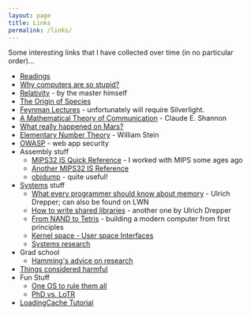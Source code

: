 ```yaml
---
layout: page
title: Links
permalink: /links/
---
```


Some interesting links that I have collected over time (in no particular order)...  

*   [Readings](./readings.html)
*   [Why computers are so stupid?](http://commonsensereasoning.org/)
*   [Relativity](http://www.bartleby.com/173/) - by the master himself
*   [The Origin of Species](http://www.bartleby.com/11/)
*   [Feynman Lectures](http://research.microsoft.com/tuva) - unfortunately will require Silverlight.
*   [A Mathematical Theory of Communication](http://cm.bell-labs.com/cm/ms/what/shannonday/paper.html) - Claude E. Shannon
*   [What really happened on Mars?](http://research.microsoft.com/en-us/um/people/mbj/mars_pathfinder/Mars_Pathfinder.html)
*   [Elementary Number Theory](http://modular.math.washington.edu/ent/) - William Stein
*   [OWASP](https://www.owasp.org/index.php/Main_Page) - web app security
*   Assembly stuff
    *   [MIPS32 IS Quick Reference](http://www.mips.com/media/files/MD00565-2B-MIPS32-QRC-01.01.pdf) - I worked with MIPS some ages ago
    *   [Another MIPS32 IS Reference](http://www.mrc.uidaho.edu/mrc/people/jff/digital/MIPSir.html)
    *   [objdump](http://linux.die.net/man/1/objdump) - quite useful!
*   [Systems](./systems.html) stuff
    *   [What every programmer should know about memory](http://www.akkadia.org/drepper/cpumemory.pdf) - Ulrich Drepper; can also be found on LWN
    *   [How to write shared libraries](http://www.akkadia.org/drepper/dsohowto.pdf) - another one by Ulrich Drepper
    *   [From NAND to Tetris](http://nand2tetris.org/software.php) - building a modern computer from first principles
    *   [Kernel space - User space Interfaces](http://people.ee.ethz.ch/~arkeller/linux/kernel_user_space_howto.html)
    *   [Systems research](http://herpolhode.com/rob/utah2000.pdf)
*   Grad school
    *   [Hamming's advice on research](http://www.cs.utexas.edu/~dahlin/bookshelf/hamming.html)
*   [Things considered harmful](http://harmful.cat-v.org/)
*   Fun Stuff
    *   [One OS to rule them all](http://danny.oz.au/danny/humour/one-ring)
    *   [PhD vs. LoTR](http://danny.oz.au/danny/humour/phd_lotr.html)
*   [LoadingCache Tutorial](./loadcache.html)
